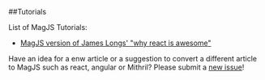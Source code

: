 ##Tutorials

List of MagJS Tutorials:

- [MagJS version of James Longs' "why react is awesome"](http://rawgit.com/magnumjs/mag.js/master/examples/tutorials/james-awesome.html)

Have an idea for a enw article or a suggestion to convert a different article to MagJS such as react, angular or Mithril?
Please submit a <a href="https://github.com/magnumjs/mag.js/issues/new">new issue</a>!
